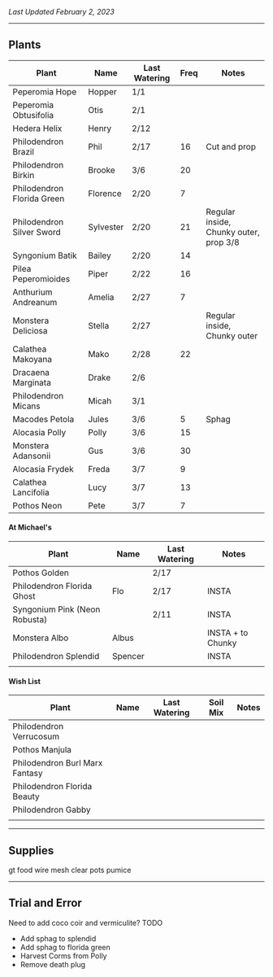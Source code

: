 *Last Updated February 2, 2023*

---

## Plants

| Plant                      | Name      | Last Watering | Freq | Notes                                  |
| -------------------------- | --------- | ------------- | ---- | -------------------------------------- |
| Peperomia Hope             | Hopper    | 1/1           |      |                                        |
| Peperomia Obtusifolia      | Otis      | 2/1           |      |                                        |
| Hedera Helix               | Henry     | 2/12          |      |                                        |
| Philodendron Brazil        | Phil      | 2/17          | 16   | Cut and prop                           |
| Philodendron Birkin        | Brooke    | 3/6           | 20   |                                        |
| Philodendron Florida Green | Florence  | 2/20          | 7    |                                        |
| Philodendron Silver Sword  | Sylvester | 2/20          | 21   | Regular inside, Chunky outer, prop 3/8 |
| Syngonium Batik            | Bailey    | 2/20          | 14   |                                        |
| Pilea Peperomioides        | Piper     | 2/22          | 16   |                                        |
| Anthurium Andreanum        | Amelia    | 2/27          | 7    |                                        |
| Monstera Deliciosa         | Stella    | 2/27          |      | Regular inside, Chunky outer           |
| Calathea Makoyana          | Mako      | 2/28          | 22   |                                        |
| Dracaena Marginata         | Drake     | 2/6           |      |                                        |
| Philodendron Micans        | Micah     | 3/1           |      |                                        |
| Macodes Petola             | Jules     | 3/6           | 5    | Sphag                                  |
| Alocasia Polly             | Polly     | 3/6           | 15   |                                        |
| Monstera Adansonii         | Gus       | 3/6           | 30   |                                        |
| Alocasia Frydek            | Freda     | 3/7           | 9    |                                        |
| Calathea Lancifolia        | Lucy      | 3/7           | 13   |                                        |
| Pothos Neon                | Pete      | 3/7           | 7    |                                        |


#### At Michael's

| Plant                         | Name    | Last Watering | Notes             |
| ----------------------------- | ------- | ------------- | ----------------- |
| Pothos Golden                 |         | 2/17          |                   |
| Philodendron Florida Ghost    | Flo     | 2/17          | INSTA             |
| Syngonium Pink (Neon Robusta) |         | 2/11          | INSTA             |
| Monstera Albo                 | Albus   |               | INSTA + to Chunky |
| Philodendron Splendid         | Spencer |               | INSTA             |
|                               |         |               |                   |

#### Wish List

| Plant                          | Name | Last Watering | Soil Mix | Notes |
| ------------------------------ | ---- | ------------- | -------- | ----- |
| Philodendron Verrucosum        |      |               |          |       |
| Pothos Manjula                 |      |               |          |       |
| Philodendron Burl Marx Fantasy |      |               |          |       |
| Philodendron Florida Beauty    |      |               |          |       |
| Philodendron Gabby             |      |               |          |       |
|                                |      |               |          |       |



---

## Supplies

gt food
wire mesh
clear pots
pumice

---

## Trial and Error

Need to add coco coir and vermiculite?
TODO
- Add sphag to splendid
- Add sphag to florida green
- Harvest Corms from Polly
- Remove death plug

